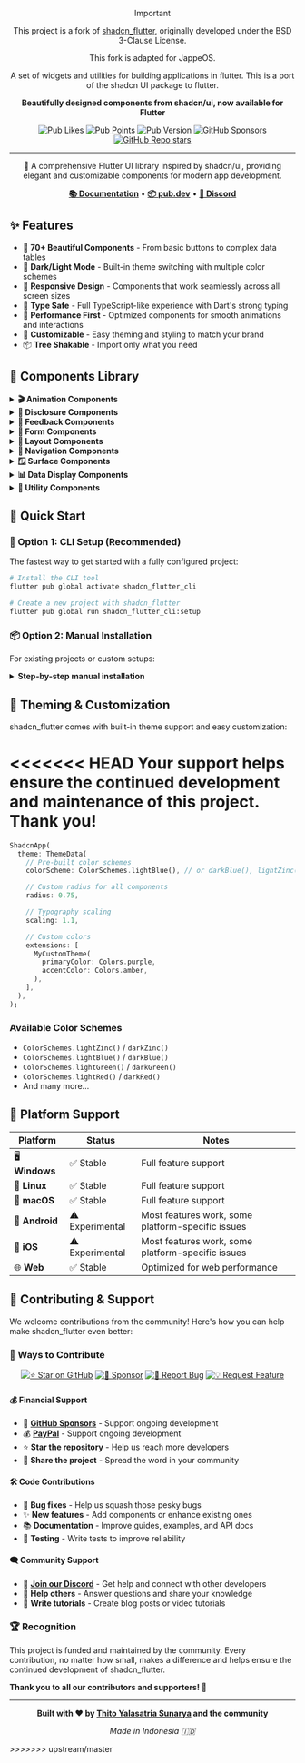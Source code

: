<div align="center">

> [!IMPORTANT]
> This project is a fork of [shadcn_flutter](https://github.com/sunarya-thito/shadcn_flutter), originally developed under the BSD 3-Clause License.
>
> This fork is adapted for JappeOS.

A set of widgets and utilities for building applications in flutter.
This is a port of the shadcn UI package to flutter.

**Beautifully designed components from shadcn/ui, now available for Flutter**

[![Pub Likes](https://img.shields.io/pub/likes/shadcn_flutter?style=for-the-badge&logo=dart&logoColor=white)](https://pub.dev/packages/shadcn_flutter)
[![Pub Points](https://img.shields.io/pub/points/shadcn_flutter?style=for-the-badge&logo=dart&logoColor=white)](https://pub.dev/packages/shadcn_flutter)
[![Pub Version](https://img.shields.io/pub/v/shadcn_flutter?style=for-the-badge&logo=dart&logoColor=white)](https://pub.dev/packages/shadcn_flutter)
[![GitHub Sponsors](https://img.shields.io/github/sponsors/sunarya-thito?style=for-the-badge&logo=github&logoColor=white)](https://github.com/sponsors/sunarya-thito)
[![GitHub Repo stars](https://img.shields.io/github/stars/sunarya-thito/shadcn_flutter?style=for-the-badge&logo=github&logoColor=white)](https://github.com/sunarya-thito/shadcn_flutter)

---

🚀 A comprehensive Flutter UI library inspired by shadcn/ui, providing elegant and customizable components for modern app development.

**[📚 Documentation](https://sunarya-thito.github.io/shadcn_flutter/)** • **[📦 pub.dev](https://pub.dev/packages/shadcn_flutter)** • **[💬 Discord](https://discord.gg/ZzfBPQG4sV)**

</div>

## ✨ Features

- 🎨 **70+ Beautiful Components** - From basic buttons to complex data tables
- 🌙 **Dark/Light Mode** - Built-in theme switching with multiple color schemes
- 📱 **Responsive Design** - Components that work seamlessly across all screen sizes
- 🎯 **Type Safe** - Full TypeScript-like experience with Dart's strong typing
- 🚀 **Performance First** - Optimized components for smooth animations and interactions
- 🎨 **Customizable** - Easy theming and styling to match your brand
- 📦 **Tree Shakable** - Import only what you need

## 🧩 Components Library

<details>
<summary><strong>🎬 Animation Components</strong></summary>

| Component | Description | Preview |
|-----------|-------------|---------|
| [AnimatedValueBuilder](https://sunarya-thito.github.io/shadcn_flutter/#/components/animated_value_builder) | Smooth value transitions with custom curves | [![AnimatedValueBuilder](https://raw.githubusercontent.com/sunarya-thito/shadcn_flutter/master/docs_images/animatedvaluebuilder.png)](https://sunarya-thito.github.io/shadcn_flutter/#/components/animated_value_builder) |
| [Number Ticker](https://sunarya-thito.github.io/shadcn_flutter/#/components/number_ticker) | Animated number counting effects | [![Number Ticker](https://raw.githubusercontent.com/sunarya-thito/shadcn_flutter/master/docs_images/number_ticker.png)](https://sunarya-thito.github.io/shadcn_flutter/#/components/number_ticker) |
| [RepeatedAnimationBuilder](https://sunarya-thito.github.io/shadcn_flutter/#/components/repeated_animation_builder) | Looping animations made simple | [![RepeatedAnimationBuilder](https://raw.githubusercontent.com/sunarya-thito/shadcn_flutter/master/docs_images/repeatedanimationbuilder.png)](https://sunarya-thito.github.io/shadcn_flutter/#/components/repeated_animation_builder) |

</details>

<details>
<summary><strong>📂 Disclosure Components</strong></summary>

| Component | Description | Preview |
|-----------|-------------|---------|
| [Accordion](https://sunarya-thito.github.io/shadcn_flutter/#/components/accordion) | Collapsible content sections | [![Accordion](https://raw.githubusercontent.com/sunarya-thito/shadcn_flutter/master/docs_images/accordion.png)](https://sunarya-thito.github.io/shadcn_flutter/#/components/accordion) |
| [Collapsible](https://sunarya-thito.github.io/shadcn_flutter/#/components/collapsible) | Hide and show content with smooth transitions | [![Collapsible](https://raw.githubusercontent.com/sunarya-thito/shadcn_flutter/master/docs_images/collapsible.png)](https://sunarya-thito.github.io/shadcn_flutter/#/components/collapsible) |

</details>

<details>
<summary><strong>📢 Feedback Components</strong></summary>

| Component | Description | Preview |
|-----------|-------------|---------|
| [Alert](https://sunarya-thito.github.io/shadcn_flutter/#/components/alert) | Display important messages and notifications | [![Alert](https://raw.githubusercontent.com/sunarya-thito/shadcn_flutter/master/docs_images/alert.png)](https://sunarya-thito.github.io/shadcn_flutter/#/components/alert) |
| [Alert Dialog](https://sunarya-thito.github.io/shadcn_flutter/#/components/alert-dialog) | Modal dialogs for confirmations and alerts | [![Alert Dialog](https://raw.githubusercontent.com/sunarya-thito/shadcn_flutter/master/docs_images/alert_dialog.png)](https://sunarya-thito.github.io/shadcn_flutter/#/components/alert-dialog) |
| [Circular Progress](https://sunarya-thito.github.io/shadcn_flutter/#/components/circular-progress) | Loading indicators with smooth animations | [![Circular Progress](https://raw.githubusercontent.com/sunarya-thito/shadcn_flutter/master/docs_images/circular_progress.png)](https://sunarya-thito.github.io/shadcn_flutter/#/components/circular-progress) |
| [Progress Bar](https://sunarya-thito.github.io/shadcn_flutter/#/components/progress) | Linear progress indicators | [![Progress Bar](https://raw.githubusercontent.com/sunarya-thito/shadcn_flutter/master/docs_images/progress.png)](https://sunarya-thito.github.io/shadcn_flutter/#/components/progress) |
| [Skeleton](https://sunarya-thito.github.io/shadcn_flutter/#/components/skeleton) | Loading placeholders for content | [![Skeleton](https://raw.githubusercontent.com/sunarya-thito/shadcn_flutter/master/docs_images/skeleton.png)](https://sunarya-thito.github.io/shadcn_flutter/#/components/skeleton) |
| [Toast](https://sunarya-thito.github.io/shadcn_flutter/#/components/toast) | Non-intrusive notifications | [![Toast](https://raw.githubusercontent.com/sunarya-thito/shadcn_flutter/master/docs_images/toast.png)](https://sunarya-thito.github.io/shadcn_flutter/#/components/toast) |

</details>

<details>
<summary><strong>📝 Form Components</strong></summary>

| Component | Description | Preview |
|-----------|-------------|---------|
| [Button](https://sunarya-thito.github.io/shadcn_flutter/#/components/button) | Customizable buttons with multiple variants | [![Button](https://raw.githubusercontent.com/sunarya-thito/shadcn_flutter/master/docs_images/button.png)](https://sunarya-thito.github.io/shadcn_flutter/#/components/button) |
| [Checkbox](https://sunarya-thito.github.io/shadcn_flutter/#/components/checkbox) | Interactive checkboxes with custom styling | [![Checkbox](https://raw.githubusercontent.com/sunarya-thito/shadcn_flutter/master/docs_images/checkbox.png)](https://sunarya-thito.github.io/shadcn_flutter/#/components/checkbox) |
| [Chip Input](https://sunarya-thito.github.io/shadcn_flutter/#/components/chip_input) | Input field with removable tags | [![Chip Input](https://raw.githubusercontent.com/sunarya-thito/shadcn_flutter/master/docs_images/chip_input.png)](https://sunarya-thito.github.io/shadcn_flutter/#/components/chip_input) |
| [Color Picker](https://sunarya-thito.github.io/shadcn_flutter/#/components/color-picker) | Advanced color selection interface | [![Color Picker](https://raw.githubusercontent.com/sunarya-thito/shadcn_flutter/master/docs_images/colorpicker.png)](https://sunarya-thito.github.io/shadcn_flutter/#/components/color-picker) |
| [Date Picker](https://sunarya-thito.github.io/shadcn_flutter/#/components/date_picker) | Elegant date selection component | [![Date Picker](https://raw.githubusercontent.com/sunarya-thito/shadcn_flutter/master/docs_images/datepicker.png)](https://sunarya-thito.github.io/shadcn_flutter/#/components/date_picker) |
| [Form](https://sunarya-thito.github.io/shadcn_flutter/#/components/form) | Complete form management system | [![Form](https://raw.githubusercontent.com/sunarya-thito/shadcn_flutter/master/docs_images/form.png)](https://sunarya-thito.github.io/shadcn_flutter/#/components/form) |
| [Input](https://sunarya-thito.github.io/shadcn_flutter/#/components/input) | Versatile text input fields | [![Input](https://raw.githubusercontent.com/sunarya-thito/shadcn_flutter/master/docs_images/input.png)](https://sunarya-thito.github.io/shadcn_flutter/#/components/input) |
| [Input OTP](https://sunarya-thito.github.io/shadcn_flutter/#/components/input_otp) | One-time password input component | [![Input OTP](https://raw.githubusercontent.com/sunarya-thito/shadcn_flutter/master/docs_images/inputotp.png)](https://sunarya-thito.github.io/shadcn_flutter/#/components/input_otp) |
| [Phone Input](https://sunarya-thito.github.io/shadcn_flutter/#/components/phone_input) | International phone number input | [![Phone Input](https://raw.githubusercontent.com/sunarya-thito/shadcn_flutter/master/docs_images/phone_input.png)](https://sunarya-thito.github.io/shadcn_flutter/#/components/phone_input) |
| [Radio Group](https://sunarya-thito.github.io/shadcn_flutter/#/components/radio_group) | Single selection from multiple options | [![Radio Group](https://raw.githubusercontent.com/sunarya-thito/shadcn_flutter/master/docs_images/radiogroup.png)](https://sunarya-thito.github.io/shadcn_flutter/#/components/radio_group) |
| [Select](https://sunarya-thito.github.io/shadcn_flutter/#/components/select) | Dropdown selection component | [![Select](https://raw.githubusercontent.com/sunarya-thito/shadcn_flutter/master/docs_images/select.png)](https://sunarya-thito.github.io/shadcn_flutter/#/components/select) |
| [Slider](https://sunarya-thito.github.io/shadcn_flutter/#/components/slider) | Range and value selection sliders | [![Slider](https://raw.githubusercontent.com/sunarya-thito/shadcn_flutter/master/docs_images/slider.png)](https://sunarya-thito.github.io/shadcn_flutter/#/components/slider) |
| [Star Rating](https://sunarya-thito.github.io/shadcn_flutter/#/components/star_rating) | Interactive rating component | [![Star Rating](https://raw.githubusercontent.com/sunarya-thito/shadcn_flutter/master/docs_images/star_rating.png)](https://sunarya-thito.github.io/shadcn_flutter/#/components/star_rating) |
| [Switch](https://sunarya-thito.github.io/shadcn_flutter/#/components/switch) | Toggle switches with smooth animations | [![Switch](https://raw.githubusercontent.com/sunarya-thito/shadcn_flutter/master/docs_images/switch.png)](https://sunarya-thito.github.io/shadcn_flutter/#/components/switch) |
| [Text Area](https://sunarya-thito.github.io/shadcn_flutter/#/components/text_area) | Multi-line text input component | [![Text Area](https://raw.githubusercontent.com/sunarya-thito/shadcn_flutter/master/docs_images/textarea.png)](https://sunarya-thito.github.io/shadcn_flutter/#/components/text_area) |
| [Time Picker](https://sunarya-thito.github.io/shadcn_flutter/#/components/time_picker) | Intuitive time selection interface | [![Time Picker](https://raw.githubusercontent.com/sunarya-thito/shadcn_flutter/master/docs_images/time_picker.png)](https://sunarya-thito.github.io/shadcn_flutter/#/components/time_picker) |
| [Toggle](https://sunarya-thito.github.io/shadcn_flutter/#/components/toggle) | Button-style toggle component | [![Toggle](https://raw.githubusercontent.com/sunarya-thito/shadcn_flutter/master/docs_images/toggle.png)](https://sunarya-thito.github.io/shadcn_flutter/#/components/toggle) |

</details>

<details>
<summary><strong>📐 Layout Components</strong></summary>

| Component | Description | Preview |
|-----------|-------------|---------|
| [Card](https://sunarya-thito.github.io/shadcn_flutter/#/components/card) | Flexible content containers | [![Card](https://raw.githubusercontent.com/sunarya-thito/shadcn_flutter/master/docs_images/card.png)](https://sunarya-thito.github.io/shadcn_flutter/#/components/card) |
| [Carousel](https://sunarya-thito.github.io/shadcn_flutter/#/components/carousel) | Image and content carousels | [![Carousel](https://raw.githubusercontent.com/sunarya-thito/shadcn_flutter/master/docs_images/carousel.png)](https://sunarya-thito.github.io/shadcn_flutter/#/components/carousel) |
| [Divider](https://sunarya-thito.github.io/shadcn_flutter/#/components/divider) | Visual separation between content | [![Divider](https://raw.githubusercontent.com/sunarya-thito/shadcn_flutter/master/docs_images/divider.png)](https://sunarya-thito.github.io/shadcn_flutter/#/components/divider) |
| [Resizable](https://sunarya-thito.github.io/shadcn_flutter/#/components/resizable) | User-resizable panels and layouts | [![Resizable](https://raw.githubusercontent.com/sunarya-thito/shadcn_flutter/master/docs_images/resizable.png)](https://sunarya-thito.github.io/shadcn_flutter/#/components/resizable) |
| [Stepper](https://sunarya-thito.github.io/shadcn_flutter/#/components/stepper) | Step-by-step process indicators | [![Stepper](https://raw.githubusercontent.com/sunarya-thito/shadcn_flutter/master/docs_images/stepper.png)](https://sunarya-thito.github.io/shadcn_flutter/#/components/stepper) |
| [Steps](https://sunarya-thito.github.io/shadcn_flutter/#/components/steps) | Progress tracking for multi-step flows | [![Steps](https://raw.githubusercontent.com/sunarya-thito/shadcn_flutter/master/docs_images/steps.png)](https://sunarya-thito.github.io/shadcn_flutter/#/components/steps) |
| [Timeline](https://sunarya-thito.github.io/shadcn_flutter/#/components/timeline) | Chronological content display | [![Timeline](https://raw.githubusercontent.com/sunarya-thito/shadcn_flutter/master/docs_images/timeline.png)](https://sunarya-thito.github.io/shadcn_flutter/#/components/timeline) |

</details>

<details>
<summary><strong>🧭 Navigation Components</strong></summary>

| Component | Description | Preview |
|-----------|-------------|---------|
| [Breadcrumb](https://sunarya-thito.github.io/shadcn_flutter/#/components/breadcrumb) | Hierarchical navigation paths | [![Breadcrumb](https://raw.githubusercontent.com/sunarya-thito/shadcn_flutter/master/docs_images/breadcrumb.png)](https://sunarya-thito.github.io/shadcn_flutter/#/components/breadcrumb) |
| [Menubar](https://sunarya-thito.github.io/shadcn_flutter/#/components/menubar) | Application menu bars | [![Menubar](https://raw.githubusercontent.com/sunarya-thito/shadcn_flutter/master/docs_images/menubar.png)](https://sunarya-thito.github.io/shadcn_flutter/#/components/menubar) |
| [Navigation Menu](https://sunarya-thito.github.io/shadcn_flutter/#/components/navigation_menu) | Responsive navigation menus | [![Navigation Menu](https://raw.githubusercontent.com/sunarya-thito/shadcn_flutter/master/docs_images/navigation_menu.png)](https://sunarya-thito.github.io/shadcn_flutter/#/components/navigation_menu) |
| [Pagination](https://sunarya-thito.github.io/shadcn_flutter/#/components/pagination) | Navigate through pages of content | [![Pagination](https://raw.githubusercontent.com/sunarya-thito/shadcn_flutter/master/docs_images/pagination.png)](https://sunarya-thito.github.io/shadcn_flutter/#/components/pagination) |
| [Tabs](https://sunarya-thito.github.io/shadcn_flutter/#/components/tabs) | Tabbed content organization | [![Tabs](https://raw.githubusercontent.com/sunarya-thito/shadcn_flutter/master/docs_images/tabs.png)](https://sunarya-thito.github.io/shadcn_flutter/#/components/tabs) |
| [Tab List](https://sunarya-thito.github.io/shadcn_flutter/#/components/tab_list) | Horizontal tab navigation | [![Tab List](https://raw.githubusercontent.com/sunarya-thito/shadcn_flutter/master/docs_images/tablist.png)](https://sunarya-thito.github.io/shadcn_flutter/#/components/tab_list) |
| [Tree](https://sunarya-thito.github.io/shadcn_flutter/#/components/tree) | Hierarchical tree navigation | [![Tree](https://raw.githubusercontent.com/sunarya-thito/shadcn_flutter/master/docs_images/tree.png)](https://sunarya-thito.github.io/shadcn_flutter/#/components/tree) |

</details>

<details>
<summary><strong>🪟 Surface Components</strong></summary>

| Component | Description | Preview |
|-----------|-------------|---------|
| [Dialog](https://sunarya-thito.github.io/shadcn_flutter/#/components/dialog) | Modal dialogs and overlays | [![Dialog](https://raw.githubusercontent.com/sunarya-thito/shadcn_flutter/master/docs_images/dialog.png)](https://sunarya-thito.github.io/shadcn_flutter/#/components/dialog) |
| [Drawer](https://sunarya-thito.github.io/shadcn_flutter/#/components/drawer) | Slide-out navigation panels | [![Drawer](https://raw.githubusercontent.com/sunarya-thito/shadcn_flutter/master/docs_images/drawer.png)](https://sunarya-thito.github.io/shadcn_flutter/#/components/drawer) |
| [Hover Card](https://sunarya-thito.github.io/shadcn_flutter/#/components/hover_card) | Content previews on hover | [![Hover Card](https://raw.githubusercontent.com/sunarya-thito/shadcn_flutter/master/docs_images/hover_card.png)](https://sunarya-thito.github.io/shadcn_flutter/#/components/hover_card) |
| [Popover](https://sunarya-thito.github.io/shadcn_flutter/#/components/popover) | Contextual popup content | [![Popover](https://raw.githubusercontent.com/sunarya-thito/shadcn_flutter/master/docs_images/popover.png)](https://sunarya-thito.github.io/shadcn_flutter/#/components/popover) |
| [Sheet](https://sunarya-thito.github.io/shadcn_flutter/#/components/sheet) | Bottom sheets and side panels | [![Sheet](https://raw.githubusercontent.com/sunarya-thito/shadcn_flutter/master/docs_images/sheet.png)](https://sunarya-thito.github.io/shadcn_flutter/#/components/sheet) |
| [Tooltip](https://sunarya-thito.github.io/shadcn_flutter/#/components/tooltip) | Helpful context information | [![Tooltip](https://raw.githubusercontent.com/sunarya-thito/shadcn_flutter/master/docs_images/tooltip.png)](https://sunarya-thito.github.io/shadcn_flutter/#/components/tooltip) |

</details>

<details>
<summary><strong>📊 Data Display Components</strong></summary>

| Component | Description | Preview |
|-----------|-------------|---------|
| [Avatar](https://sunarya-thito.github.io/shadcn_flutter/#/components/avatar) | User profile pictures and initials | [![Avatar](https://raw.githubusercontent.com/sunarya-thito/shadcn_flutter/master/docs_images/avatar.png)](https://sunarya-thito.github.io/shadcn_flutter/#/components/avatar) |
| [Avatar Group](https://sunarya-thito.github.io/shadcn_flutter/#/components/avatar_group) | Multiple user avatars in groups | [![Avatar Group](https://raw.githubusercontent.com/sunarya-thito/shadcn_flutter/master/docs_images/avatar_group.png)](https://sunarya-thito.github.io/shadcn_flutter/#/components/avatar_group) |
| [Code Snippet](https://sunarya-thito.github.io/shadcn_flutter/#/components/code-snippet) | Syntax-highlighted code blocks | [![Code Snippet](https://raw.githubusercontent.com/sunarya-thito/shadcn_flutter/master/docs_images/codesnippet.png)](https://sunarya-thito.github.io/shadcn_flutter/#/components/code-snippet) |
| [Tracker](https://sunarya-thito.github.io/shadcn_flutter/#/components/tracker) | Data visualization and tracking | [![Tracker](https://raw.githubusercontent.com/sunarya-thito/shadcn_flutter/master/docs_images/tracker.png)](https://sunarya-thito.github.io/shadcn_flutter/#/components/tracker) |

</details>

<details>
<summary><strong>🔧 Utility Components</strong></summary>

| Component | Description | Preview |
|-----------|-------------|---------|
| [Badge](https://sunarya-thito.github.io/shadcn_flutter/#/components/badge) | Status indicators and labels | [![Badge](https://raw.githubusercontent.com/sunarya-thito/shadcn_flutter/master/docs_images/badge.png)](https://sunarya-thito.github.io/shadcn_flutter/#/components/badge) |
| [Calendar](https://sunarya-thito.github.io/shadcn_flutter/#/components/calendar) | Full-featured calendar widget | [![Calendar](https://raw.githubusercontent.com/sunarya-thito/shadcn_flutter/master/docs_images/calendar.png)](https://sunarya-thito.github.io/shadcn_flutter/#/components/calendar) |
| [Command](https://sunarya-thito.github.io/shadcn_flutter/#/components/command) | Command palette interface | [![Command](https://raw.githubusercontent.com/sunarya-thito/shadcn_flutter/master/docs_images/command.png)](https://sunarya-thito.github.io/shadcn_flutter/#/components/command) |
| [Context Menu](https://sunarya-thito.github.io/shadcn_flutter/#/components/context_menu) | Right-click context menus | [![Context Menu](https://raw.githubusercontent.com/sunarya-thito/shadcn_flutter/master/docs_images/context_menu.png)](https://sunarya-thito.github.io/shadcn_flutter/#/components/context_menu) |
| [Dropdown Menu](https://sunarya-thito.github.io/shadcn_flutter/#/components/dropdown_menu) | Action menus and dropdowns | [![Dropdown Menu](https://raw.githubusercontent.com/sunarya-thito/shadcn_flutter/master/docs_images/dropdown_menu.png)](https://sunarya-thito.github.io/shadcn_flutter/#/components/dropdown_menu) |

</details>

## 🚀 Quick Start

### 🎯 Option 1: CLI Setup (Recommended)

The fastest way to get started with a fully configured project:

```bash
# Install the CLI tool
flutter pub global activate shadcn_flutter_cli

# Create a new project with shadcn_flutter
flutter pub global run shadcn_flutter_cli:setup
```

### 📦 Option 2: Manual Installation

For existing projects or custom setups:

<details>
<summary><strong>Step-by-step manual installation</strong></summary>

#### 1️⃣ Create a new Flutter project (if needed)
```bash
flutter create my_awesome_app
cd my_awesome_app
```

#### 2️⃣ Add the dependency
```bash
flutter pub add shadcn_flutter
```

#### 3️⃣ Import and configure
```dart
import 'package:shadcn_flutter/shadcn_flutter.dart';

void main() {
  runApp(MyApp());
}

class MyApp extends StatelessWidget {
  @override
  Widget build(BuildContext context) {
    return ShadcnApp(
      title: 'My Awesome App',
      theme: ThemeData(
        colorScheme: ColorSchemes.darkZinc(), // or lightZinc()
        radius: 0.5,
      ),
      home: MyHomePage(),
    );
  }
}
```

#### 4️⃣ Start building!
```dart
class MyHomePage extends StatelessWidget {
  @override
  Widget build(BuildContext context) {
    return Scaffold(
      appBar: AppBar(title: Text('shadcn_flutter Demo')),
      body: Center(
        child: Column(
          mainAxisAlignment: MainAxisAlignment.center,
          children: [
            PrimaryButton(
              onPressed: () => showToast(context, 'Hello World!'),
              child: Text('Show Toast'),
            ),
            SizedBox(height: 16),
            Card(
              child: Padding(
                padding: EdgeInsets.all(16),
                child: Text('Beautiful card component'),
              ),
            ),
          ],
        ),
      ),
    );
  }
}
```

#### 5️⃣ Run your app
```bash
flutter run
```

</details>

## 🎨 Theming & Customization

shadcn_flutter comes with built-in theme support and easy customization:

<<<<<<< HEAD
Your support helps ensure the continued development and maintenance of this project. Thank you!
=======
```dart
ShadcnApp(
  theme: ThemeData(
    // Pre-built color schemes
    colorScheme: ColorSchemes.lightBlue(), // or darkBlue(), lightZinc(), etc.

    // Custom radius for all components
    radius: 0.75,

    // Typography scaling
    scaling: 1.1,

    // Custom colors
    extensions: [
      MyCustomTheme(
        primaryColor: Colors.purple,
        accentColor: Colors.amber,
      ),
    ],
  ),
);
```

### Available Color Schemes
- `ColorSchemes.lightZinc()` / `darkZinc()`
- `ColorSchemes.lightBlue()` / `darkBlue()`
- `ColorSchemes.lightGreen()` / `darkGreen()`
- `ColorSchemes.lightRed()` / `darkRed()`
- And many more...

## 📱 Platform Support

| Platform | Status | Notes |
|----------|--------|--------|
| 🖥️ **Windows** | ✅ Stable | Full feature support |
| 🐧 **Linux** | ✅ Stable | Full feature support |
| 🍎 **macOS** | ✅ Stable | Full feature support |
| 📱 **Android** | ⚠️ Experimental | Most features work, some platform-specific issues |
| 📱 **iOS** | ⚠️ Experimental | Most features work, some platform-specific issues |
| 🌐 **Web** | ✅ Stable | Optimized for web performance |

## 🤝 Contributing & Support

We welcome contributions from the community! Here's how you can help make shadcn_flutter even better:

### 🌟 Ways to Contribute

<div align="center">

[![⭐ Star on GitHub](https://img.shields.io/badge/⭐_Star_on_GitHub-black?style=for-the-badge&logo=github)](https://github.com/sunarya-thito/shadcn_flutter)
[![💖 Sponsor](https://img.shields.io/badge/💖_Sponsor-pink?style=for-the-badge&logo=github-sponsors)](https://github.com/sponsors/sunarya-thito)
[![🐛 Report Bug](https://img.shields.io/badge/🐛_Report_Bug-red?style=for-the-badge&logo=github)](https://github.com/sunarya-thito/shadcn_flutter/issues)
[![💡 Request Feature](https://img.shields.io/badge/💡_Request_Feature-blue?style=for-the-badge&logo=github)](https://github.com/sunarya-thito/shadcn_flutter/issues)

</div>

#### 💰 Financial Support
- 💖 **[GitHub Sponsors](https://github.com/sponsors/sunarya-thito)** - Support ongoing development
- 💰 **[PayPal](https://paypal.me/sunaryathito)** - Support ongoing development
- ⭐ **Star the repository** - Help us reach more developers
- 📢 **Share the project** - Spread the word in your community

#### 🛠️ Code Contributions
- 🐛 **Bug fixes** - Help us squash those pesky bugs
- ✨ **New features** - Add components or enhance existing ones
- 📚 **Documentation** - Improve guides, examples, and API docs
- 🧪 **Testing** - Write tests to improve reliability

#### 🗨️ Community Support
- 💬 **[Join our Discord](https://discord.gg/ZzfBPQG4sV)** - Get help and connect with other developers
- 🤝 **Help others** - Answer questions and share your knowledge
- 📝 **Write tutorials** - Create blog posts or video tutorials

### 🏆 Recognition

This project is funded and maintained by the community. Every contribution, no matter how small, makes a difference and helps ensure the continued development of shadcn_flutter.

**Thank you to all our contributors and supporters! 🙏**

---

<div align="center">

**Built with ❤️ by [Thito Yalasatria Sunarya](https://github.com/sunarya-thito) and the community**

*Made in Indonesia 🇮🇩*

</div>
>>>>>>> upstream/master
